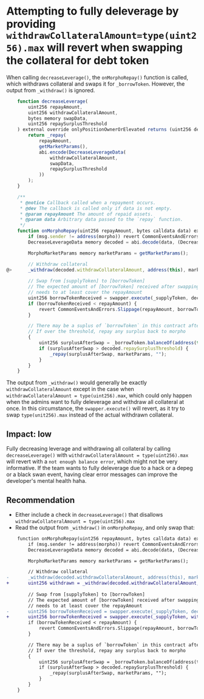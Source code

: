 # Attempting to fully deleverage by providing `withdrawCollateralAmount=type(uint256).max` will revert when swapping the collateral for debt token 

When calling `decreaseLeverage()`, the `onMorphoRepay()` function is called, which withdraws collateral and swaps it for `_borrowToken`. However, the output from `_withdraw()` is ignored. 

```javascript
    function decreaseLeverage(
        uint256 repayAmount,
        uint256 withdrawCollateralAmount,
        bytes memory swapData,
        uint256 repaySurplusThreshold
    ) external override onlyPositionOwnerOrElevated returns (uint256 debtRepaidAmount) {
        return _repay(
            repayAmount, 
            getMarketParams(),
            abi.encode(DecreaseLeverageData(
                withdrawCollateralAmount,
                swapData,
                repaySurplusThreshold
            ))
        );
    }

    /**
     * @notice Callback called when a repayment occurs.
     * @dev The callback is called only if data is not empty.
     * @param repayAmount The amount of repaid assets.
     * @param data Arbitrary data passed to the `repay` function.
     */
    function onMorphoRepay(uint256 repayAmount, bytes calldata data) external {
        if (msg.sender != address(morpho)) revert CommonEventsAndErrors.InvalidAccess();
        DecreaseLeverageData memory decoded = abi.decode(data, (DecreaseLeverageData));

        MorphoMarketParams memory marketParams = getMarketParams();

        // Withdraw collateral
@>      _withdraw(decoded.withdrawCollateralAmount, address(this), marketParams);
        
        // Swap from [supplyToken] to [borrowToken]
        // The expected amount of [borrowToken] received after swapping from [supplyToken]
        // needs to at least cover the repayAmount
        uint256 borrowTokenReceived = swapper.execute(_supplyToken, decoded.withdrawCollateralAmount, _borrowToken, decoded.swapData);
        if (borrowTokenReceived < repayAmount) {
            revert CommonEventsAndErrors.Slippage(repayAmount, borrowTokenReceived);
        }

        // There may be a suplus of `borrowToken` in this contract after the swap
        // If over the threshold, repay any surplus back to morpho
        {
            uint256 surplusAfterSwap = _borrowToken.balanceOf(address(this)) - repayAmount;
            if (surplusAfterSwap > decoded.repaySurplusThreshold) {
                _repay(surplusAfterSwap, marketParams, "");
            }
        }
    }

```

The output from `_withdraw()` would generally be exactly `withdrawCollateralAmount` except in the case when `withdrawCollateralAmount = type(uint256).max`, which could only happen when the admins want to fully deleverage and withdraw all collateral at once. In this circumstance, the `swapper.execute()` will revert, as it try to swap `type(unit256).max` instead of the actual withdrawn collateral. 

## Impact: low

Fully decreasing leverage and withdrawing all collateral by calling `decreaseLeverage()` with `withdrawCollateralAmount = type(uint256).max` will revert with a `not enough balance error`, which might not be very informative. If the team wants to fully deleverage due to a hack or a depeg or a black swan event, having clear error messages can improve the developer's mental health haha. 

## Recommendation

- Either include a check in `decreaseLeverage()` that disallows `withdrawCollateralAmount = type(uint256).max`
- Read the output from `_withdraw()` in `onMorphoRepay`, and only swap that:

```diff
    function onMorphoRepay(uint256 repayAmount, bytes calldata data) external {
        if (msg.sender != address(morpho)) revert CommonEventsAndErrors.InvalidAccess();
        DecreaseLeverageData memory decoded = abi.decode(data, (DecreaseLeverageData));

        MorphoMarketParams memory marketParams = getMarketParams();

        // Withdraw collateral
-       _withdraw(decoded.withdrawCollateralAmount, address(this), marketParams);
+       uint256 withdrawn = _withdraw(decoded.withdrawCollateralAmount, address(this), marketParams);
        
        // Swap from [supplyToken] to [borrowToken]
        // The expected amount of [borrowToken] received after swapping from [supplyToken]
        // needs to at least cover the repayAmount
-       uint256 borrowTokenReceived = swapper.execute(_supplyToken, decoded.withdrawCollateralAmount, _borrowToken, decoded.swapData);
+       uint256 borrowTokenReceived = swapper.execute(_supplyToken, withdrawn, _borrowToken, decoded.swapData);
        if (borrowTokenReceived < repayAmount) {
            revert CommonEventsAndErrors.Slippage(repayAmount, borrowTokenReceived);
        }

        // There may be a suplus of `borrowToken` in this contract after the swap
        // If over the threshold, repay any surplus back to morpho
        {
            uint256 surplusAfterSwap = _borrowToken.balanceOf(address(this)) - repayAmount;
            if (surplusAfterSwap > decoded.repaySurplusThreshold) {
                _repay(surplusAfterSwap, marketParams, "");
            }
        }
    }

```
